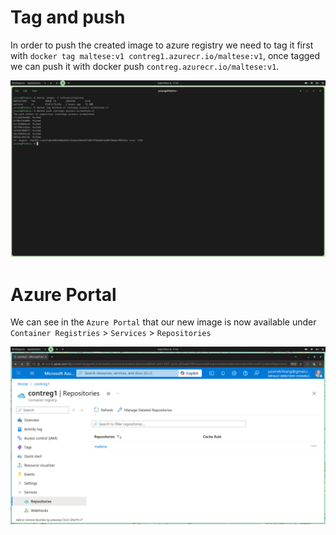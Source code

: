 # Tag and push
In order to push the created image to azure registry we need to tag it first with `docker tag maltese:v1 contreg1.azurecr.io/maltese:v1`, once tagged we can push it with docker push `contreg.azurecr.io/maltese:v1`.

![tag-and-push](../../images/2.build/tag-push.png)

# Azure Portal
We can see in the `Azure Portal` that our new image is now available under `Container Registries` > `Services` > `Repositories`

![respositories](../../images/2.build/repositories.png)